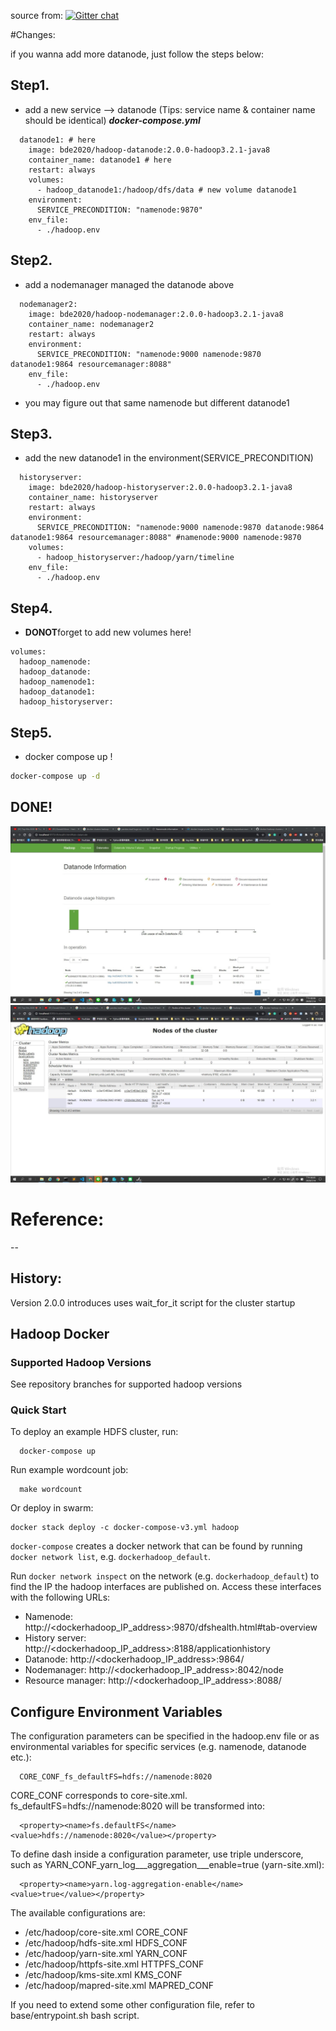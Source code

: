 source from:
[![Gitter chat](https://badges.gitter.im/gitterHQ/gitter.png)](https://gitter.im/big-data-europe/Lobby)


#Changes:

if you wanna add more datanode, just follow the steps below:

## Step1. 
- add a new service --> datanode (Tips: service name & container name should be identical)
***docker-compose.yml***
```docker
  datanode1: # here
    image: bde2020/hadoop-datanode:2.0.0-hadoop3.2.1-java8
    container_name: datanode1 # here 
    restart: always
    volumes:
      - hadoop_datanode1:/hadoop/dfs/data # new volume datanode1
    environment:
      SERVICE_PRECONDITION: "namenode:9870"
    env_file:
      - ./hadoop.env
```
## Step2.
- add a nodemanager managed the datanode above
```docker
  nodemanager2:
    image: bde2020/hadoop-nodemanager:2.0.0-hadoop3.2.1-java8
    container_name: nodemanager2
    restart: always
    environment:
      SERVICE_PRECONDITION: "namenode:9000 namenode:9870 datanode1:9864 resourcemanager:8088"
    env_file:
      - ./hadoop.env
```
- you may figure out that same namenode but different datanode1

## Step3. 
- add the new datanode1 in the environment(SERVICE_PRECONDITION)
```docker
  historyserver:
    image: bde2020/hadoop-historyserver:2.0.0-hadoop3.2.1-java8
    container_name: historyserver
    restart: always
    environment:
      SERVICE_PRECONDITION: "namenode:9000 namenode:9870 datanode:9864 datanode1:9864 resourcemanager:8088" #namenode:9000 namenode:9870
    volumes:
      - hadoop_historyserver:/hadoop/yarn/timeline
    env_file:
      - ./hadoop.env
```
## Step4.
- **DONOT**forget to add new volumes here!
```docker
volumes:
  hadoop_namenode:
  hadoop_datanode:
  hadoop_namenode1:
  hadoop_datanode1:
  hadoop_historyserver:
```
## Step5.
- docker compose up !
```cmd
docker-compose up -d
```
## DONE!
![done1img](./img/1.jpg)
![done1img](./img/2.jpg)




# Reference: 
--
## History:

Version 2.0.0 introduces uses wait_for_it script for the cluster startup

## Hadoop Docker

### Supported Hadoop Versions
See repository branches for supported hadoop versions

### Quick Start

To deploy an example HDFS cluster, run:
```
  docker-compose up
```

Run example wordcount job:
```
  make wordcount
```

Or deploy in swarm:
```
docker stack deploy -c docker-compose-v3.yml hadoop
```

`docker-compose` creates a docker network that can be found by running `docker network list`, e.g. `dockerhadoop_default`.

Run `docker network inspect` on the network (e.g. `dockerhadoop_default`) to find the IP the hadoop interfaces are published on. Access these interfaces with the following URLs:

* Namenode: http://<dockerhadoop_IP_address>:9870/dfshealth.html#tab-overview
* History server: http://<dockerhadoop_IP_address>:8188/applicationhistory
* Datanode: http://<dockerhadoop_IP_address>:9864/
* Nodemanager: http://<dockerhadoop_IP_address>:8042/node
* Resource manager: http://<dockerhadoop_IP_address>:8088/

## Configure Environment Variables

The configuration parameters can be specified in the hadoop.env file or as environmental variables for specific services (e.g. namenode, datanode etc.):
```
  CORE_CONF_fs_defaultFS=hdfs://namenode:8020
```

CORE_CONF corresponds to core-site.xml. fs_defaultFS=hdfs://namenode:8020 will be transformed into:
```
  <property><name>fs.defaultFS</name><value>hdfs://namenode:8020</value></property>
```
To define dash inside a configuration parameter, use triple underscore, such as YARN_CONF_yarn_log___aggregation___enable=true (yarn-site.xml):
```
  <property><name>yarn.log-aggregation-enable</name><value>true</value></property>
```

The available configurations are:
* /etc/hadoop/core-site.xml CORE_CONF
* /etc/hadoop/hdfs-site.xml HDFS_CONF
* /etc/hadoop/yarn-site.xml YARN_CONF
* /etc/hadoop/httpfs-site.xml HTTPFS_CONF
* /etc/hadoop/kms-site.xml KMS_CONF
* /etc/hadoop/mapred-site.xml  MAPRED_CONF

If you need to extend some other configuration file, refer to base/entrypoint.sh bash script.

